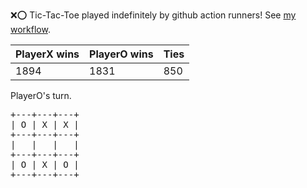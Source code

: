 :x::o: Tic-Tac-Toe played indefinitely by github action runners! See [my workflow](.github/workflows/play.yaml).

|PlayerX wins|PlayerO wins|Ties|
|-|-|-|
|1894|1831|850|

PlayerO's turn.

<pre>
+---+---+---+
| O | X | X |
+---+---+---+
|   |   |   |
+---+---+---+
| O | X | O |
+---+---+---+
</pre>